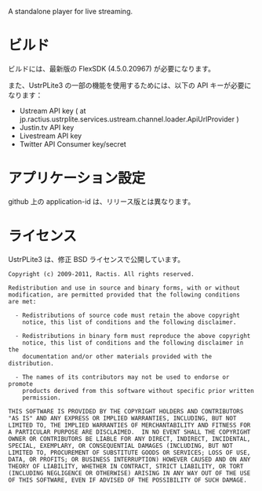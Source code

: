 ﻿A standalone player for live streaming.

# ビルド
ビルドには、最新版の FlexSDK (4.5.0.20967) が必要になります。

また、UstrPLite3 の一部の機能を使用するためには、以下の API キーが必要になります：

- Ustream API key ( at jp.ractius.ustrplite.services.ustream.channel.loader.ApiUrlProvider ) 
- Justin.tv API key
- Livestream API key
- Twitter API Consumer key/secret

# アプリケーション設定
github 上の application-id は、リリース版とは異なります。

# ライセンス
UstrPLite3 は、修正 BSD ライセンスで公開しています。

	Copyright (c) 2009-2011, Ractis. All rights reserved.

	Redistribution and use in source and binary forms, with or without
	modification, are permitted provided that the following conditions
	are met:

	  - Redistributions of source code must retain the above copyright
		notice, this list of conditions and the following disclaimer.

	  - Redistributions in binary form must reproduce the above copyright
		notice, this list of conditions and the following disclaimer in the
		documentation and/or other materials provided with the distribution.

	  - The names of its contributors may not be used to endorse or promote 
		products derived from this software without specific prior written 
		permission.

	THIS SOFTWARE IS PROVIDED BY THE COPYRIGHT HOLDERS AND CONTRIBUTORS
	"AS IS" AND ANY EXPRESS OR IMPLIED WARRANTIES, INCLUDING, BUT NOT
	LIMITED TO, THE IMPLIED WARRANTIES OF MERCHANTABILITY AND FITNESS FOR
	A PARTICULAR PURPOSE ARE DISCLAIMED.  IN NO EVENT SHALL THE COPYRIGHT
	OWNER OR CONTRIBUTORS BE LIABLE FOR ANY DIRECT, INDIRECT, INCIDENTAL,
	SPECIAL, EXEMPLARY, OR CONSEQUENTIAL DAMAGES (INCLUDING, BUT NOT
	LIMITED TO, PROCUREMENT OF SUBSTITUTE GOODS OR SERVICES; LOSS OF USE,
	DATA, OR PROFITS; OR BUSINESS INTERRUPTION) HOWEVER CAUSED AND ON ANY
	THEORY OF LIABILITY, WHETHER IN CONTRACT, STRICT LIABILITY, OR TORT
	(INCLUDING NEGLIGENCE OR OTHERWISE) ARISING IN ANY WAY OUT OF THE USE
	OF THIS SOFTWARE, EVEN IF ADVISED OF THE POSSIBILITY OF SUCH DAMAGE.